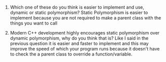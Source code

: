1. Which one of these do you think is easier to implement and use, dynamic or static
polymorphism?
  Static Polymorphism is easier to implement because you are not required to make a 
  parent class with the things you want to call

2. Modern C++ development highly encourages static polymorphism over dynamic
polymorphism, why do you think that is?
  Like I said in the previous question it is easier and faster to implement and 
  this may improve the speed of which your program runs because it doesn't have
  to check the a parent class to override a function/variable.
